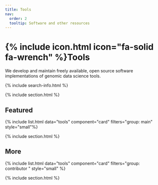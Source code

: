 ```yaml
---
title: Tools
nav:
  order: 2
  tooltip: Software and other resources
---
```


# {% include icon.html icon="fa-solid fa-wrench" %}Tools

We develop and maintain freely available, open source software implementations of genomic data science tools. 


{% include search-info.html %}

{% include section.html %}

## Featured

{% include list.html data="tools" component="card" filters="group: main" style="small"%}

{% include section.html %}

## More

{% include list.html data="tools" component="card" filters="group: contributor " style="small" %}

{% include section.html %}
